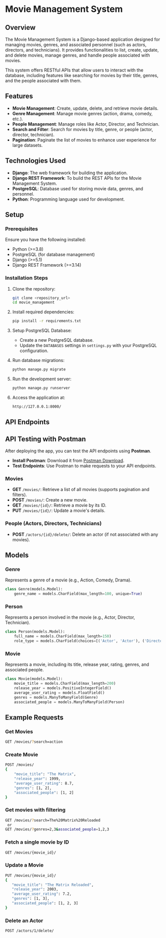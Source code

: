
# Movie Management System

## Overview
The Movie Management System is a Django-based application designed for managing movies, genres, and associated personnel (such as actors, directors, and technicians). It provides functionalities to list, create, update, and delete movies, manage genres, and handle people associated with movies.

This system offers RESTful APIs that allow users to interact with the database, including features like searching for movies by their title, genres, and the people associated with them.

## Features
- **Movie Management**: Create, update, delete, and retrieve movie details.
- **Genre Management**: Manage movie genres (action, drama, comedy, etc.).
- **People Management**: Manage roles like Actor, Director, and Technician.
- **Search and Filter**: Search for movies by title, genre, or people (actor, director, technician).
- **Pagination**: Paginate the list of movies to enhance user experience for large datasets.

## Technologies Used
- **Django**: The web framework for building the application.
- **Django REST Framework**: To build the REST APIs for the Movie Management System.
- **PostgreSQL**: Database used for storing movie data, genres, and personnel.
- **Python**: Programming language used for development.

## Setup

### Prerequisites
Ensure you have the following installed:
- Python (>=3.8)
- PostgreSQL (for database management)
- Django (>=5.1)
- Django REST Framework (>=3.14)

### Installation Steps
1. Clone the repository:
   ```bash
   git clone <repository_url>
   cd movie_management
   ```

2. Install required dependencies:
   ```bash
   pip install -r requirements.txt
   ```

3. Setup PostgreSQL Database:
   - Create a new PostgreSQL database.
   - Update the `DATABASES` settings in `settings.py` with your PostgreSQL configuration.

4. Run database migrations:
   ```bash
   python manage.py migrate
   ```

5. Run the development server:
   ```bash
   python manage.py runserver
   ```

6. Access the application at:
   ```bash
   http://127.0.0.1:8000/
   ```

## API Endpoints

## API Testing with Postman

After deploying the app, you can test the API endpoints using **Postman**.

- **Install Postman**: Download it from [Postman Download](https://www.postman.com/downloads/).
- **Test Endpoints**: Use Postman to make requests to your API endpoints.

### Movies
- **GET** `/movies/`: Retrieve a list of all movies (supports pagination and filters).
- **POST** `/movies/`: Create a new movie.
- **GET** `/movies/{id}/`: Retrieve a movie by its ID.
- **PUT** `/movies/{id}/`: Update a movie's details.

### People (Actors, Directors, Technicians)
- **POST** `/actors/{id}/delete/`: Delete an actor (if not associated with any movies).

## Models

### Genre
Represents a genre of a movie (e.g., Action, Comedy, Drama).

```python
class Genre(models.Model):
    genre_name = models.CharField(max_length=100, unique=True)
```

### Person
Represents a person involved in the movie (e.g., Actor, Director, Technician).

```python
class Person(models.Model):
    full_name = models.CharField(max_length=150)
    role_type = models.CharField(choices=[('Actor', 'Actor'), ('Director', 'Director'), ('Technician', 'Technician')])
```

### Movie
Represents a movie, including its title, release year, rating, genres, and associated people.

```python
class Movie(models.Model):
    movie_title = models.CharField(max_length=200)
    release_year = models.PositiveIntegerField()
    average_user_rating = models.FloatField()
    genres = models.ManyToManyField(Genre)
    associated_people = models.ManyToManyField(Person)
```

## Example Requests

### Get Movies
```bash
GET /movies/?search=action
```

### Create Movie
```bash
POST /movies/
{
    "movie_title": "The Matrix",
    "release_year": 1999,
    "average_user_rating": 8.7,
    "genres": [1, 2],
    "associated_people": [1, 2]
}
```

### Get movies with filtering
```bash
GET /movies/?search=The%20Matrix%20Reloaded
 or
GET /movies/?genres=2,3&associated_people=1,2,3
```

### Fetch a single movie by ID
 ```bash
 GET /movies/{movie_id}/
 ```

 ### Update a Movie
 ```bash
 PUT /movies/{movie_id}/
{
    "movie_title": "The Matrix Reloaded",
    "release_year": 2003,
    "average_user_rating": 7.2,
    "genres": [1, 3],
    "associated_people": [1, 2, 3]
}
```

### Delete an Actor
```bash
POST /actors/1/delete/
```

